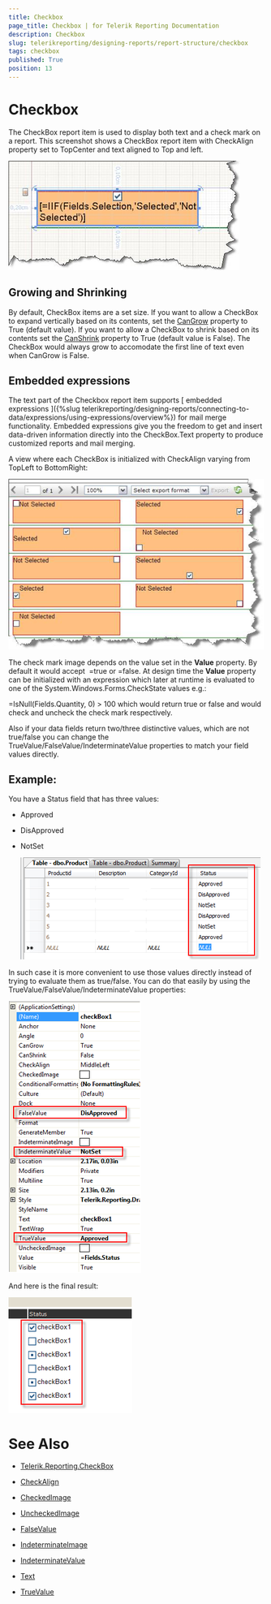 ```yaml
---
title: Checkbox
page_title: Checkbox | for Telerik Reporting Documentation
description: Checkbox
slug: telerikreporting/designing-reports/report-structure/checkbox
tags: checkbox
published: True
position: 13
---
```


# Checkbox



The CheckBox report item is used to display both text and a check mark on a report. This screenshot shows a CheckBox report item with CheckAlign property set to TopCenter and text aligned to Top and left.  

  ![](images/checkboxitem1.jpg)

## Growing and Shrinking

By default, CheckBox items are a set size. If you want to allow a CheckBox to expand vertically based on its contents,           set the  [CanGrow](/reporting/api/Telerik.Reporting.TextItemBase#Telerik_Reporting_TextItemBase_CanGrow)  property to True (default value).           If you want to allow a CheckBox to shrink based on its contents set the            [CanShrink](/reporting/api/Telerik.Reporting.TextItemBase#Telerik_Reporting_TextItemBase_CanShrink)  property to           True (default value is False). The CheckBox would always grow to accomodate the first line of text even when CanGrow is False.         

## Embedded expressions

The text part of the Checkbox report item supports [             embedded             expressions           ]({%slug telerikreporting/designing-reports/connecting-to-data/expressions/using-expressions/overview%}) for mail merge functionality. Embedded expressions give you the freedom to get and insert data-driven           information directly into the CheckBox.Text property to produce customized reports and mail merging.         

A view where each CheckBox is initialized with CheckAlign varying from TopLeft to BottomRight:   

  ![](images/checkboxitem2.jpg)

The check mark image depends on the value set in the __Value__  property. By default it would accept  =true or =false. At design time the __Value__  property can be initialized with an expression which later at runtime is evaluated to one of the System.Windows.Forms.CheckState values e.g.:         

=IsNull(Fields.Quantity, 0) > 100 which would return true or false and would check and uncheck the check mark respectively.         

Also if your data fields return two/three distinctive values, which are not true/false you can change the TrueValue/FalseValue/IndeterminateValue properties to match your field values directly.         

## Example:

You have a Status field that has three values:

* Approved 

* DisApproved 

* NotSet   

  ![](images/checkboxEval1.png)

In such case it is more convenient to use those values directly instead of trying to evaluate them as true/false. You can do that easily by using the TrueValue/FalseValue/IndeterminateValue properties:  

  ![](images/checkboxEval2.png)

And here is the final result:  

  ![](images/CheckBoxEval3.png)

# See Also
 

* [Telerik.Reporting.CheckBox](/reporting/api/Telerik.Reporting.CheckBox)  

* [CheckAlign](/reporting/api/Telerik.Reporting.CheckBox#Telerik_Reporting_CheckBox_CheckAlign)  

* [CheckedImage](/reporting/api/Telerik.Reporting.CheckBox#Telerik_Reporting_CheckBox_CheckedImage)  

* [UncheckedImage](/reporting/api/Telerik.Reporting.CheckBox#Telerik_Reporting_CheckBox_UncheckedImage)  

* [FalseValue](/reporting/api/Telerik.Reporting.CheckBox#Telerik_Reporting_CheckBox_FalseValue)  

* [IndeterminateImage](/reporting/api/Telerik.Reporting.CheckBox#Telerik_Reporting_CheckBox_IndeterminateImage)  

* [IndeterminateValue](/reporting/api/Telerik.Reporting.CheckBox#Telerik_Reporting_CheckBox_IndeterminateValue)  

* [Text](/reporting/api/Telerik.Reporting.CheckBox#Telerik_Reporting_CheckBox_Text)  

* [TrueValue](/reporting/api/Telerik.Reporting.CheckBox#Telerik_Reporting_CheckBox_TrueValue)

